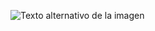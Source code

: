 ![Texto alternativo de la imagen](https://s3.eu-west-3.amazonaws.com/hbtn.intranet/uploads/medias/2018/6/65f4a1dd9c51265f49d0.jpg)
